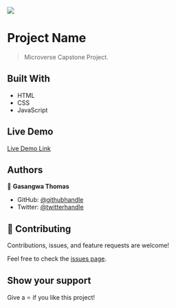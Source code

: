 ![](https://img.shields.io/badge/Microverse-blueviolet)

# Project Name

> Microverse Capstone Project.


## Built With

- HTML
- CSS
- JavaScript

## Live Demo

[Live Demo Link]()


## Authors

👤 **Gasangwa Thomas**

- GitHub: [@githubhandle]()
- Twitter: [@twitterhandle]()

## 🤝 Contributing

Contributions, issues, and feature requests are welcome!

Feel free to check the [issues page](../../issues/).

## Show your support

Give a ⭐️ if you like this project!

